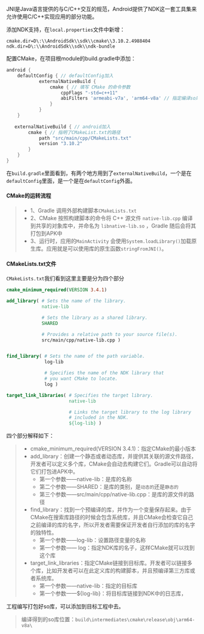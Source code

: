 JNI是Java语言提供的与C/C++交互的规范，Android提供了NDK这一套工具集来允许使用C/C++实现应用的部分功能。

添加NDK支持，在`local.properties`文件中新增：

```
cmake.dir=D\:\\AndroidSdk\\sdk\\cmake\\3.10.2.4988404
ndk.dir=D\:\\AndroidSdk\\sdk\\ndk-bundle
```

配置CMake，在项目根module的build.gradle中添加：

```groovy
android {
    defaultConfig { // defaultConfig加入
            externalNativeBuild {
                cmake { // 填写 CMake 的命令参数
                    cppFlags "-std=c++11"
                    abiFilters 'armeabi-v7a', 'arm64-v8a' // 指定编译so库的CPU架构
                }
            }
    }
    
   externalNativeBuild { // android加入
        cmake { // 指明了CMakeList.txt的路径
            path "src/main/cpp/CMakeLists.txt"
            version "3.10.2"
        }
    }
}
```

在`build.gradle`里面看到，有两个地方用到了`externalNativeBuild`，一个是在`defaultConfig`里面，是一个是在`defaultConfig`外面。

#### CMake的运转流程

> - 1、Gradle 调用外部构建脚本`CMakeLists.txt`
> - 2、CMake 按照构建脚本的命令将 C++ 源文件 `native-lib.cpp` 编译到共享的对象库中，并命名为 `libnative-lib.so` ，Gradle 随后会将其打包到APK中
> - 3、运行时，应用的`MainActivity` 会使用`System.loadLibrary()`加载原生库。应用就是可以使用库的原生函数`stringFromJNI()`。

#### CMakeLists.txt文件

`CMakeLists.txt`我们看到这里主要是分为四个部分

```cmake
cmake_minimum_required(VERSION 3.4.1)

add_library( # Sets the name of the library.
             native-lib

             # Sets the library as a shared library.
             SHARED

             # Provides a relative path to your source file(s).
             src/main/cpp/native-lib.cpp )


find_library( # Sets the name of the path variable.
              log-lib

              # Specifies the name of the NDK library that
              # you want CMake to locate.
              log )

target_link_libraries( # Specifies the target library.
                       native-lib

                       # Links the target library to the log library
                       # included in the NDK.
                       ${log-lib} )
```

四个部分解释如下：

> - cmake_minimum_required(VERSION 3.4.1)：指定CMake的最小版本
> - add_library：创建一个静态或者动态库，并提供其关联的源文件路径，开发者可以定义多个库，CMake会自动去构建它们。Gradle可以自动将它们打包进APK中。
>   - 第一个参数——native-lib：是库的名称
>   - 第二个参数——SHARED：是库的类别，是`动态的`还是`静态的`
>   - 第三个参数——src/main/cpp/native-lib.cpp：是库的源文件的路径
> - find_library：找到一个预编译的库，并作为一个变量保存起来。由于CMake在搜索库路径的时候会包含系统库，并且CMake会检查它自己之前编译的库的名字，所以开发者需要保证开发者自行添加的库的名字的独特性。
>   - 第一个参数——log-lib：设置路径变量的名称
>   - 第一个参数—— log：指定NDK库的名子，这样CMake就可以找到这个库
> - target_link_libraries：指定CMake链接到目标库。开发者可以链接多个库，比如开发者可以在此定义库的构建脚本，并且预编译第三方库或者系统库。
>   - 第一个参数——native-lib：指定的目标库
>   - 第一个参数——${log-lib}：将目标库链接到NDK中的日志库，

工程编写打包好so库，可以添加到目标工程中去。

> 编译得到的so库位置：`build\intermediates\cmake\release\obj\arm64-v8a\`

